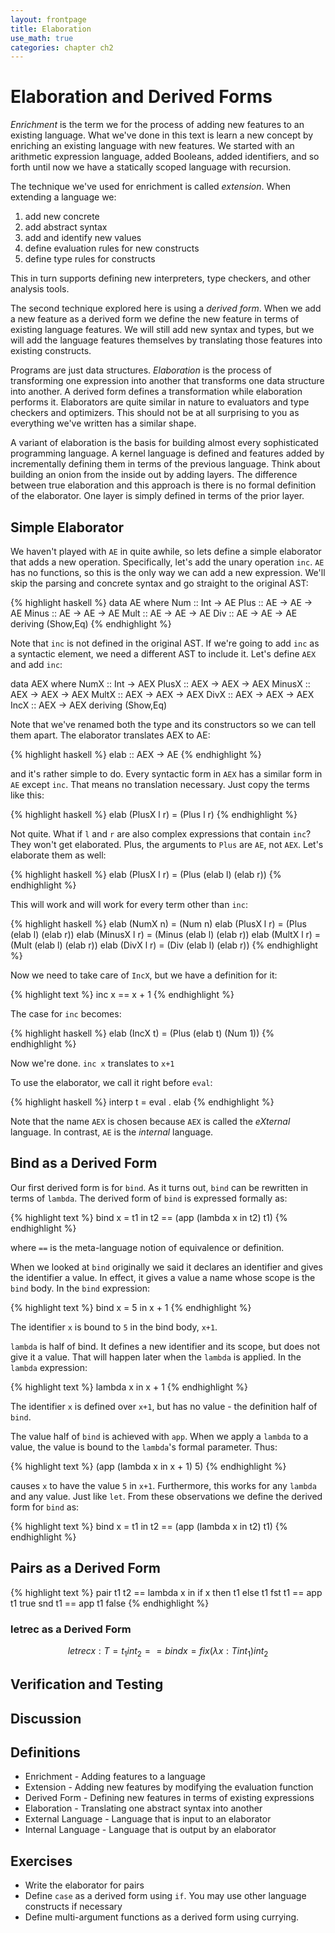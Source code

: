 ```yaml
---
layout: frontpage
title: Elaboration
use_math: true
categories: chapter ch2
---
```


# Elaboration and Derived Forms

*Enrichment* is the term we for the process of adding new features to an existing language.  What we've done in this text is learn a new concept by enriching an existing language with new features.  We started with an arithmetic expression language, added Booleans, added identifiers, and so forth until now we have a statically scoped language with recursion.

The technique we've used for enrichment is called *extension*.  When extending a language we:

1. add new concrete
2. add abstract syntax
2. add and identify new values
3. define evaluation rules for new constructs
4. define type rules for constructs

This in turn supports defining new interpreters, type checkers, and other analysis tools.

The second technique explored here is using a _derived form_.  When we add a new feature as a derived form we define the new feature in terms of existing language features.  We will still add new syntax and types, but we will add the language features themselves by translating those features into existing constructs.

Programs are just data structures.  _Elaboration_ is the process of transforming one expression into another that transforms one data structure into another.  A derived form defines a transformation while elaboration performs it.  Elaborators are quite similar in nature to evaluators and type checkers and optimizers.  This should not be at all surprising to you as everything we've written has a similar shape.

A variant of elaboration is the basis for building almost every sophisticated programming language.  A kernel language is defined and features added by incrementally defining them in terms of the previous language.  Think about building an onion from the inside out by adding layers.  The difference between true elaboration and this approach is there is no formal definition of the elaborator.  One layer is simply defined in terms of the prior layer.

## Simple Elaborator

We haven't played with `AE` in quite awhile, so lets define a simple elaborator that adds a new operation.  Specifically, let's add the unary operation `inc`.  `AE` has no functions, so this is the only way we can add a new expression.  We'll skip the parsing and concrete syntax and go straight to the original AST:

{% highlight haskell %}
data AE where
  Num :: Int -> AE
  Plus :: AE -> AE -> AE
  Minus :: AE -> AE -> AE
  Mult :: AE -> AE -> AE
  Div :: AE -> AE -> AE
  deriving (Show,Eq)
{% endhighlight %}

Note that `inc` is not defined in the original AST.  If we're going to add `inc` as a syntactic element, we need a different AST to include it.  Let's define `AEX` and add `inc`:

data AEX where
  NumX :: Int -> AEX
  PlusX :: AEX -> AEX -> AEX
  MinusX :: AEX -> AEX -> AEX
  MultX :: AEX -> AEX -> AEX
  DivX :: AEX -> AEX -> AEX
  IncX :: AEX -> AEX
  deriving (Show,Eq)

Note that we've renamed both the type and its constructors so we can tell them apart.  The elaborator translates AEX to AE:

{% highlight haskell %}
elab :: AEX -> AE
{% endhighlight %}

and it's rather simple to do.  Every syntactic form in `AEX` has a similar form in `AE` except `inc`.  That means no translation necessary.  Just copy the terms like this:

{% highlight haskell %}
elab (PlusX l r) = (Plus l r)
{% endhighlight %}

Not quite.  What if `l` and `r` are also complex expressions that contain `inc`?  They won't get elaborated.  Plus, the arguments to `Plus` are `AE`, not `AEX`.  Let's elaborate them as well:

{% highlight haskell %}
elab (PlusX l r) = (Plus (elab l) (elab r))
{% endhighlight %}

This will work and will work for every term other than `inc`:

{% highlight haskell %}
elab (NumX n) = (Num n)
elab (PlusX l r) = (Plus (elab l) (elab r))
elab (MinusX l r) = (Minus (elab l) (elab r))
elab (MultX l r) = (Mult (elab l) (elab r))
elab (DivX l r) = (Div (elab l) (elab r))
{% endhighlight %}

Now we need to take care of `IncX`, but we have a definition for it:

{% highlight text %}
inc x == x + 1
{% endhighlight %}

The case for `inc` becomes:

{% highlight haskell %}
elab (IncX t) = (Plus (elab t) (Num 1))
{% endhighlight %}

Now we're done.  `inc x` translates to `x+1`

To use the elaborator, we call it right before `eval`:

{% highlight haskell %}
interp t = eval . elab
{% endhighlight %}

Note that the name `AEX` is chosen because `AEX` is called the _eXternal_ language.  In contrast, `AE` is the _internal_ language.

## Bind as a Derived Form

Our first derived form is for `bind`.  As it turns out, `bind` can be rewritten in terms of `lambda`.  The derived form of `bind` is expressed formally as:

{% highlight text %}
bind x = t1 in t2 == (app (lambda x in t2) t1)
{% endhighlight %}

where `==` is the meta-language notion of equivalence or definition.

When we looked at `bind` originally we said it declares an identifier and gives the identifier a value.  In effect, it gives a value a name whose scope is the `bind` body.  In the `bind` expression:

{% highlight text %}
bind x = 5 in x + 1
{% endhighlight %}

The identifier `x` is bound to `5` in the bind body, `x+1`.

`lambda` is half of bind.  It defines a new identifier and its scope, but does not give it a value.  That will happen later when the `lambda` is applied. In the `lambda` expression:

{% highlight text %}
lambda x in x + 1
{% endhighlight %}

The identifier `x` is defined over `x+1`, but has no value - the definition half of `bind`.

The value half of `bind` is achieved with `app`.  When we apply a `lambda` to a value, the value is bound to the `lambda`'s formal parameter.  Thus:

{% highlight text %}
(app (lambda x in x + 1) 5)
{% endhighlight %}

causes `x` to have the value `5` in `x+1`.  Furthermore, this works for any `lambda` and any value.  Just like `let`.  From these observations we define the derived form for `bind` as:

{% highlight text %}
bind x = t1 in t2 == (app (lambda x in t2) t1)
{% endhighlight %}

## Pairs as a Derived Form

{% highlight text %}
pair t1 t2 == lambda x in if x then t1 else t1
fst t1 == app t1 true
snd t1 == app t1 false
{% endhighlight %}

### letrec as a Derived Form

$$letrec x:T=t_1 in t_2 == bind x = fix (\lambda x:T in t_1) in t_2$$

## Verification and Testing

## Discussion

## Definitions

* Enrichment - Adding features to a language
* Extension - Adding new features by modifying the evaluation function
* Derived Form - Defining new features in terms of existing expressions
* Elaboration - Translating one abstract syntax into another
* External Language - Language that is input to an elaborator
* Internal Language - Language that is output by an elaborator

## Exercises
* Write the elaborator for pairs
* Define `case` as a derived form using `if`.  You may use other language constructs if necessary
* Define multi-argument functions as a derived form using currying.
